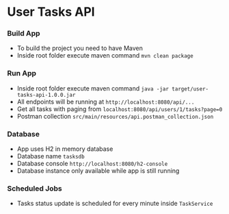# User Tasks API

### Build App
- To build the project you need to have Maven
- Inside root folder execute maven command `mvn clean package`

### Run App
- Inside root folder execute maven command `java -jar target/user-tasks-api-1.0.0.jar`
- All endpoints will be running at `http://localhost:8080/api/...`
- Get all tasks with paging from `localhost:8080/api/users/1/tasks?page=0`
- Postman collection `src/main/resources/api.postman_collection.json`

### Database
- App uses H2 in memory database
- Database name `tasksdb`
- Database console `http://localhost:8080/h2-console`
- Database instance only available while app is still running

### Scheduled Jobs
- Tasks status update is scheduled for every minute inside `TaskService`